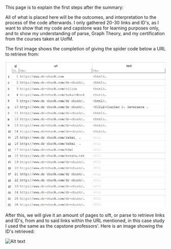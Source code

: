 This page is to explain the first steps after the summary:

All of what is placed here will be the outcomes, and interpretation to the process of the code afterwards.
I only gathered 20-30 links and ID's, as I want to show that my code and capstone was for learning purposes only, and to show my understanding of parse, Graph Theory, and my certification from the courses taken at UofM.

The first image shows the completion of giving the spider code below a URL to retrieve from:

![SQL Output 01](spider.py_30iterations_001.JPG)

After this, we will give it an amount of pages to sift, or parse to retrieve links and ID's, from and to said links within the URL mentioned, in this case study I used the same as the capstone professors'. Here is an image showing the ID's retrieved:  

![Alt text](images/your-image.png)
